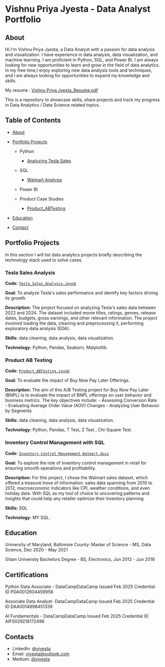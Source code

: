 # Vishnu Priya Jyesta - Data Analyst Portfolio
## About
Hi I'm Vishnu Priya Jyesta, a Data Analyst with a passion for data analysis and visualization. I have experience in data analysis, data visualization, and machine learning. I am proficient in Python, SQL, and Power BI. I am always looking for new opportunities to learn and grow in the field of data analytics.
In my free time,I enjoy exploring new data analysis tools and techniques, and I am always looking for opportunities to expand my knowledge and skills.

My resume : [Vishnu Priya Jyesta_Resume.pdf](https://github.com/vjyesta/Data-Analyst-Portfolio/blob/main/PriyaResume.pdf)

This is a repository to showcase skills, share projects and track my progress in Data Analytics / Data Science related topics.

## Table of Contents
- [About]()
- [Portfolio Projects]()
  - Python
    - [Analyzing Tesla Sales](https://github.com/vjyesta/Portfolio-Projects/blob/main/Tesla_Analysis.ipynb)

  - SQL
    - [Walmart Analysis](https://github.com/vjyesta/Portfolio-Projects/blob/main/Inventory%20Control%20Management%20Walmart.docx)
      
  - Power BI

  - Product Case Studies
    - [Product_ABTesting](https://github.com/vjyesta/Portfolio-Projects/blob/main/Product_ABTesting.ipynb)

- [Education]()  
- [Contact](vjyesta@outlook.com)

## Portfolio Projects
In this section I will list data analytics projects briefly describing the technology stack used to solve cases.

### Tesla Sales Analysis
**Code:** [`Tesla_Sales_Analysis.ipynb`](https://github.com/vjyesta/Portfolio-Projects/blob/main/Tesla_Analysis.ipynb)

**Goal:**  To analyze Tesla's sales performance and identify key factors driving its growth.

**Description:** The project focused on analyzing Tesla's sales data between 2022 and 2024. The dataset included movie titles, ratings, genres, release dates, budgets, gross earnings, and other relevant information. The project involved loading the data, cleaning and preprocessing it, performing exploratory data analysis (EDA).

**Skills:** data cleaning, data analysis, data visualization.

**Technology:** Python, Pandas, Seaborn, Matplotlib.

### Product AB Testing
**Code:** [`Product_ABTesting.ipynb`](https://github.com/vjyesta/Portfolio-Projects/blob/main/Product_ABTesting.ipynb)

**Goal:**  To evaluate the impact of Buy Now Pay Later Offerings.

**Description:** The aim of this A/B Testing project for Buy Now Pay Later (BNPL) is to evaluate the impact of BNPL offerings on user behavior and business metrics. The key objectives include:
    - Assessing Conversion Rate
    - Evaluating Average Order Value (AOV) Changes
    - Analyzing User Behavior by Segments

**Skills:** data cleaning, data analysis, data visualization.

**Technology:** Python, Pandas, T Test, Z Test , Chi-Square Test.

### Inventory Control Management with SQL
**Code:** [`Inventory Control Management Walmart.docx`](https://github.com/vjyesta/Portfolio-Projects/blob/main/Inventory%20Control%20Management%20Walmart.docx)

**Goal:**  To explore the role of inventory control management in retail for ensuring smooth operations and profitability.

**Description:** For this project, I chose the Walmart sales dataset, which offered a treasure trove of information: sales data spanning from 2010 to 2012, macroeconomic indicators like CPI, weather conditions, and even holiday data. With SQL as my tool of choice to uncovering patterns and insights that could help any retailer optimize their inventory planning

**Skills:** SQL

**Technology:** MY SQL.

## Education
University of Maryland, Baltimore County: 
Master of Science - MS, Data Science,
Dec 2020 - May 2021

Gitam Univeristy
Bachelors Degree - BS, Electronics,
Jun 2012 - Jun 2016

## Certifications 
Python Data Associate - DataCampDataCamp
Issued Feb 2025
Credential ID PDA0012604459958

Associate Data Analyst- DataCampDataCamp
Issued Feb 2025
Credential ID DAA0014998451339

AI Fundamentals - DataCampDataCamp
Issued Feb 2025
Credential ID AIF0029218172496

## Contacts
- LinkedIn: [@vjyesta](https://www.linkedin.com/in/vishnu-priya-jyesta/)
- Email: vjyesta@outlook.com
- Medium: [@vjyesta](https://medium.com/@vishnujyesta)

